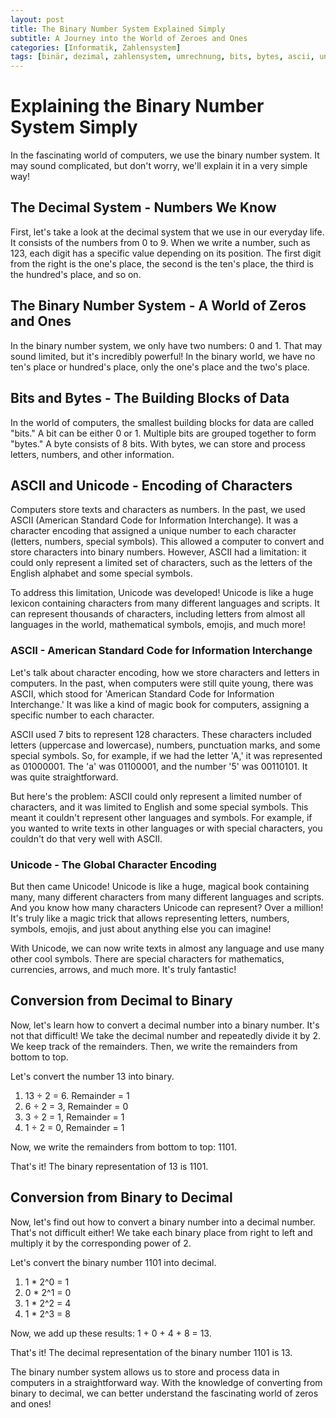 ```yaml
---
layout: post
title: The Binary Number System Explained Simply
subtitle: A Journey into the World of Zeroes and Ones
categories: [Informatik, Zahlensystem]
tags: [binär, dezimal, zahlensystem, umrechnung, bits, bytes, ascii, unicode]
---
```


# Explaining the Binary Number System Simply
In the fascinating world of computers, we use the binary number system. It may sound complicated, but don't worry, we'll explain it in a very simple way!

## The Decimal System - Numbers We Know
First, let's take a look at the decimal system that we use in our everyday life. It consists of the numbers from 0 to 9. When we write a number, such as 123, each digit has a specific value depending on its position. The first digit from the right is the one's place, the second is the ten's place, the third is the hundred's place, and so on.

## The Binary Number System - A World of Zeros and Ones
In the binary number system, we only have two numbers: 0 and 1. That may sound limited, but it's incredibly powerful! In the binary world, we have no ten's place or hundred's place, only the one's place and the two's place.

## Bits and Bytes - The Building Blocks of Data
In the world of computers, the smallest building blocks for data are called "bits." A bit can be either 0 or 1. Multiple bits are grouped together to form "bytes." A byte consists of 8 bits. With bytes, we can store and process letters, numbers, and other information.

## ASCII and Unicode - Encoding of Characters
Computers store texts and characters as numbers. In the past, we used ASCII (American Standard Code for Information Interchange). It was a character encoding that assigned a unique number to each character (letters, numbers, special symbols). This allowed a computer to convert and store characters into binary numbers. However, ASCII had a limitation: it could only represent a limited set of characters, such as the letters of the English alphabet and some special symbols.

To address this limitation, Unicode was developed! Unicode is like a huge lexicon containing characters from many different languages and scripts. It can represent thousands of characters, including letters from almost all languages in the world, mathematical symbols, emojis, and much more!

### ASCII - American Standard Code for Information Interchange
Let's talk about character encoding, how we store characters and letters in computers. In the past, when computers were still quite young, there was ASCII, which stood for 'American Standard Code for Information Interchange.' It was like a kind of magic book for computers, assigning a specific number to each character.

ASCII used 7 bits to represent 128 characters. These characters included letters (uppercase and lowercase), numbers, punctuation marks, and some special symbols. So, for example, if we had the letter 'A,' it was represented as 01000001. The 'a' was 01100001, and the number '5' was 00110101. It was quite straightforward.

But here's the problem: ASCII could only represent a limited number of characters, and it was limited to English and some special symbols. This meant it couldn't represent other languages and symbols. For example, if you wanted to write texts in other languages or with special characters, you couldn't do that very well with ASCII.

### Unicode - The Global Character Encoding
But then came Unicode! Unicode is like a huge, magical book containing many, many different characters from many different languages and scripts. And you know how many characters Unicode can represent? Over a million! It's truly like a magic trick that allows representing letters, numbers, symbols, emojis, and just about anything else you can imagine!

With Unicode, we can now write texts in almost any language and use many other cool symbols. There are special characters for mathematics, currencies, arrows, and much more. It's truly fantastic!

## Conversion from Decimal to Binary
Now, let's learn how to convert a decimal number into a binary number. It's not that difficult! We take the decimal number and repeatedly divide it by 2. We keep track of the remainders. Then, we write the remainders from bottom to top.

Let's convert the number 13 into binary.

1. 13 ÷ 2 = 6. Remainder = 1
2. 6 ÷ 2 = 3, Remainder = 0
3. 3 ÷ 2 = 1, Remainder = 1
4. 1 ÷ 2 = 0, Remainder = 1

Now, we write the remainders from bottom to top: 1101.

That's it! The binary representation of 13 is 1101.

## Conversion from Binary to Decimal
Now, let's find out how to convert a binary number into a decimal number. That's not difficult either! We take each binary place from right to left and multiply it by the corresponding power of 2.

Let's convert the binary number 1101 into decimal.

1. 1 * 2^0 = 1
2. 0 * 2^1 = 0
3. 1 * 2^2 = 4
4. 1 * 2^3 = 8

Now, we add up these results: 1 + 0 + 4 + 8 = 13.

That's it! The decimal representation of the binary number 1101 is 13.

The binary number system allows us to store and process data in computers in a straightforward way. With the knowledge of converting from binary to decimal, we can better understand the fascinating world of zeros and ones!